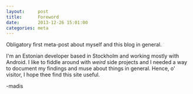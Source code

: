 ```yaml
---
layout:     post
title:      Foreword
date:       2013-12-26 15:01:00
categories: meta
---
```


Obligatory first meta-post about myself and this blog in general.

I'm an Estonian developer based in Stockholm and working mostly with Android. I like to fiddle
around with _weird_ side projects and I needed a way to document my findings and muse about things in general. Hence, o' visitor, I hope thee find this site useful.

-madis
